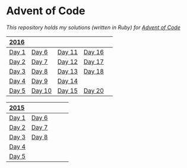 # Advent of Code
_This repository holds my solutions (written in Ruby) for [Advent of Code](http://adventofcode.com)_

| [2016](2016) | | | | |
| :--- | :--- | :--- | :--- | :--- |
| [Day 1](2016/day1) | [Day 6](2016/day6) | [Day 11](2016/day11) | [Day 16](2016/day16) | |
| [Day 2](2016/day2) | [Day 7](2016/day7) | [Day 12](2016/day12) | [Day 17](2016/day17) | |
| [Day 3](2016/day3) | [Day 8](2016/day8) | [Day 13](2016/day13) | [Day 18](2016/day18) | |
| [Day 4](2016/day4) | [Day 9](2016/day9) | [Day 14](2016/day14) | | |
| [Day 5](2016/day5) | [Day 10](2016/day10) | [Day 15](2016/day15) | [Day 20](2016/day20) | |

| [2015](2015) | | | | |
| :--- | :--- | :--- | :--- | :--- |
| [Day 1](2015/day1) | [Day 6](2015/day6) | | | |
| [Day 2](2015/day2) | [Day 7](2015/day7) | | | |
| [Day 3](2015/day3) | [Day 8](2015/day8) | | | |
| [Day 4](2015/day4) | | | | |
| [Day 5](2015/day5) | | | | |
